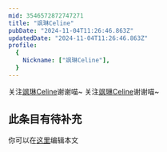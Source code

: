 ```yaml
---
mid: 3546572872747271
title: "飒琳Celine"
pubDate: "2024-11-04T11:26:46.863Z"
updatedDate: "2024-11-04T11:26:46.863Z"
profile:
  {
    Nickname: ["飒琳Celine"],
  }
---
```


关注[飒琳Celine](https://space.bilibili.com/3546572872747271)谢谢喵~ 关注[飒琳Celine](https://space.bilibili.com/3546572872747271)谢谢喵~

## 此条目有待补充
你可以在[这里](https://github.com/Yuhanawa/VTuber.ICU/edit/master/src/content/v/飒琳Celine/index.md)编辑本文
